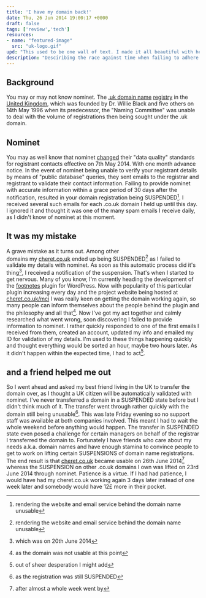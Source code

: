 ```yaml
---
title: 'I have my domain back!'
date: Thu, 26 Jun 2014 19:00:17 +0000
draft: false
tags: ['review','tech']
resources:
- name: "featured-image"
  src: "uk-logo.gif"
upd: "This used to be one wall of text. I made it all beautiful with headers."
description: "Desciribing the race against time when failing to adhere to data quality guidelines."
---
```


## Background

You may or may not know nominet. The [.uk domain name](http://en.wikipedia.org/wiki/.uk ".uk") [registry](http://en.wikipedia.org/wiki/Domain_name_registry "Domain name registry") in the [United Kingdom](http://en.wikipedia.org/wiki/United_Kingdom "United Kingdom"), which was founded by Dr. Willie Black and five others on 14th May 1996 when its predecessor, the "Naming Committee" was unable to deal with the volume of registrations then being sought under the .uk domain.

## Nominet

You may as well know that nominet [changed](http://www.nominet.org.uk/how-participate/policy-development/current-policy-discussions-and-consultations/data-quality-policy) their "data quality" standards for registrant contacts effective on 7th May 2014. With one month advance notice. In the event of nominet being unable to verify your registrant details by means of "public database" queries, they sent emails to the registrar and registrant to validate their contact information. Failing to provide nominet with accurate information within a grace period of 30 days after the notification, resulted in your domain registration being SUSPENDED[^1]. I received several such emails for each .co.uk domain I held up until this day. I ignored it and thought it was one of the many spam emails I receive daily, as I didn't know of nominet at this moment.

## It was my mistake

A grave mistake as it turns out. Among other domains my [cheret.co.uk](http://cheret.co.uk) ended up being SUSPENDED[^2] as I failed to validate my details with nominet. As soon as this automatic process did it's thing[^3], I received a notification of the suspension. That's when I started to get nervous. Many of you know, I'm currently heading the development of the [footnotes](http://wordpress.org/plugins/footnotes) plugin for WordPress. Now with popularity of this particular plugin increasing every day and the project website being hosted at [cheret.co.uk/mci](/?page_id=29186) I was really keen on getting the domain working again, so many people can inform themselves about the people behind the plugin and the philosophy and all that[^4]. Now I've got my act together and calmly researched what went wrong, soon discovering I failed to provide information to nominet. I rather quickly responded to one of the first emails I received from them, created an account, updated my info and emailed my ID for validation of my details. I'm used to these things happening quickly and thought everything would be sorted an hour, maybe two hours later. As it didn't happen within the expected time, I had to act[^5].

## and a friend helped me out

So I went ahead and asked my best friend living in the UK to transfer the domain over, as I thought a UK citizen will be automatically validated with nominet. I've never transferred a domain in a SUSPENDED state before but I didn't think much of it. The transfer went through rather quickly with the domain still being unusable[^6]. This was late Friday evening so no support staff was available at both companies involved. This meant I had to wait the whole weekend before anything would happen. The transfer in SUSPENDED state even posed a challenge for certain managers on behalf of the registrar I transferred the domain to. Fortunately I have friends who care about my needs a.k.a. domain names and have enough stamina to convince people to get to work on lifting certain SUSPENSIONS of domain name registrations. The end result is that [cheret.co.uk](http://cheret.co.uk) became usable on 26th June 2014[^7] whereas the SUSPENSION on other .co.uk domains I own was lifted on 23rd June 2014 through nominet. Patience is a virtue. If I had had patience, I would have had my cheret.co.uk working again 3 days later instead of one week later and somebody would have 12£ more in their pocket.

[^1]: rendering the website and email service behind the domain name unusable
[^2]: rendering the website and email service behind the domain name unusable
[^3]: which was on 20th June 2014
[^4]: as the domain was not usable at this point
[^5]: out of sheer desperation I might add
[^6]: as the registration was still SUSPENDED
[^7]: after almost a whole week went by
